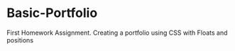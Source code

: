 # Basic-Portfolio
First Homework Assignment. Creating a portfolio using CSS with Floats and positions
